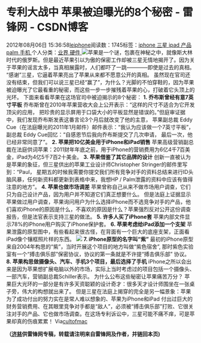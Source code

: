 
# 专利大战中 苹果被迫曝光的8个秘密 - 雷锋网 - CSDN博客


2012年08月06日 15:36:58[leiphone](https://me.csdn.net/leiphone)阅读数：1745标签：[iphone																](https://so.csdn.net/so/search/s.do?q=iphone&t=blog)[三星																](https://so.csdn.net/so/search/s.do?q=三星&t=blog)[ipad																](https://so.csdn.net/so/search/s.do?q=ipad&t=blog)[产品																](https://so.csdn.net/so/search/s.do?q=产品&t=blog)[palm																](https://so.csdn.net/so/search/s.do?q=palm&t=blog)[手机																](https://so.csdn.net/so/search/s.do?q=手机&t=blog)[
							](https://so.csdn.net/so/search/s.do?q=palm&t=blog)[
																					](https://so.csdn.net/so/search/s.do?q=产品&t=blog)个人分类：[业界																](https://blog.csdn.net/leiphone/article/category/873390)[硬件																](https://blog.csdn.net/leiphone/article/category/877730)[
							](https://blog.csdn.net/leiphone/article/category/873390)
[
				](https://so.csdn.net/so/search/s.do?q=产品&t=blog)
[
			](https://so.csdn.net/so/search/s.do?q=产品&t=blog)
[
		](https://so.csdn.net/so/search/s.do?q=ipad&t=blog)
[
	](https://so.csdn.net/so/search/s.do?q=三星&t=blog)
[
	](https://so.csdn.net/so/search/s.do?q=iphone&t=blog)![](http://www.leiphone.com/wp-content/uploads/2012/08/apple-150x150.jpg)苹果是一个谜，包裹在神秘之中，就像斯大林时代的俄罗斯。但是最近苹果引以为傲的保密工作却被三星无情地揭开了。因为关于苹果的谣言太多，当真相展露时，人们都吓了一跳————即使是过去的真相。
 “感谢”三星，它逼着苹果亮出了苹果从来都不愿意公开的真相。
虽然现在官司还没有结束，但我们可以说三星已经“赢了”，为什么？光脚的不怕穿鞋的，因为苹果被迫曝光了它最看重的秘密，而这些一步一步摧残着苹果的心，打破着它头顶上的光环。
下面来看看苹果在这场官司中被迫揭示的8个秘密：
**1. 乔布斯曾经有意7英寸平板**
乔布斯曾在2010年苹果营收大会上公开表示：“这样的尺寸不适合为它开发顶尖的应用， 把珍贵的显示屏用于口袋大小的平板显然是错误的。”但庭审证据中，我们发现乔布斯发表这番言论3个月后就改变了他的主意， 苹果副总裁 Eddy Cue（在法庭曝光的2011年1月邮件）邮件表示：“我认为应该做一个7英寸平板”， 副总裁 Eddy Cue回忆：“自感恩节后我向乔布斯提交了几次申请， 最后一次，他已经非常同意了”。
**2. 苹果把10亿美金用于iPhone和iPad销售**
苹果高级营销副总裁在法庭供词苹果：2011财年年底之前，用于iPhone的营销费用为6亿4千7百美金，iPad为4亿5千7百2十美金。
**3. 苹果借鉴了其它品牌的设计**
创新一直被认为是苹果的象征，但三星供出的苹果工业设计师Christopher Stringer的邮件里写到：“Paul， 星期五的时候我需要你提交我们所有竞争对手的资料总结来进行ID头脑风暴，任何新资料都更新到表格中来，我想HP / Palm泄露的资料中应该有值得注意的地方”。
**4. 苹果也做市场调差**
苹果曾称自己从来不做市场用户调查，它们只为自己设计产品，因为用户并不知道它们真正想要什么。
但是法庭上证据显示苹果做过用户调查，苹果询问用户为什么选择iPhone而不选竞争对手的产品，他们喜欢iPhone的原因是什么，不喜欢的原因是什么？苹果强烈反对公开这份调查报告，但是法官表示支持三星的做法。
**5. 许多人买了iPhone套**
苹果内部文件显示78%的iPhone用户购买了iPhone保护套。
**6. 苹果考虑给iPad添加一个支架**
苹果泄露的原型图中，有些看起来很古怪，在背面有一个巨大的底座支架，正面看iPad像个镶框照片样的东西。
![](http://www.leiphone.com/wp-content/uploads/2012/08/ipadkickstand3.jpg)
**7. iPhone原型的名字叫“紫”**
最初的iPhone原型来自2004年构思的“紫”，当时开展这个项目的地方叫做“紫色宿舍”, 那时紫色实验室有一个“搏击俱乐部”保密协议，协议的第一条就是不许提“搏击俱乐部” 协议。
**8. 苹果构思做摄像头、汽车、手机3个项目，最后选择了手机**
iPhone之所以会出来是因为苹果想扩展电脑以外的市场，实际上当时考虑过的项目包括一个摄像头、一部汽车，营销副总裁Schiller表示。
为什么公布这些秘密让苹果痛苦万分？
苹果巨大光环的一部分是有许多天资聪颖的设计奇才：很多天才设计师围坐在一张桌子旁，伟大的构想就出来了。
但是三星在法庭上揭穿的完全是另一幅景象：苹果为了成功付出的努力实在是常人难以想象的、苹果为iPhone和iPad 付出过巨大的财务营销费用、在其眼里竞争对手都是“敌人”，必须被“搏击俱乐部”打败、它很关注对手的产品、它也做市场调查。在这场专利诉讼中，三星可能不痛不痒，可是苹果却真的伤痕累累！
Via[cultofmac](http://www.cultofmac.com/182797/why-apple-is-losing-the-samsung-lawsuit-so-far/)

**（****[济慈](http://www.leiphone.com/author/emerson)****供****雷锋网****专稿，转载请注明来自雷锋网及作者，并链回本页)**
[
](https://so.csdn.net/so/search/s.do?q=iphone&t=blog)
